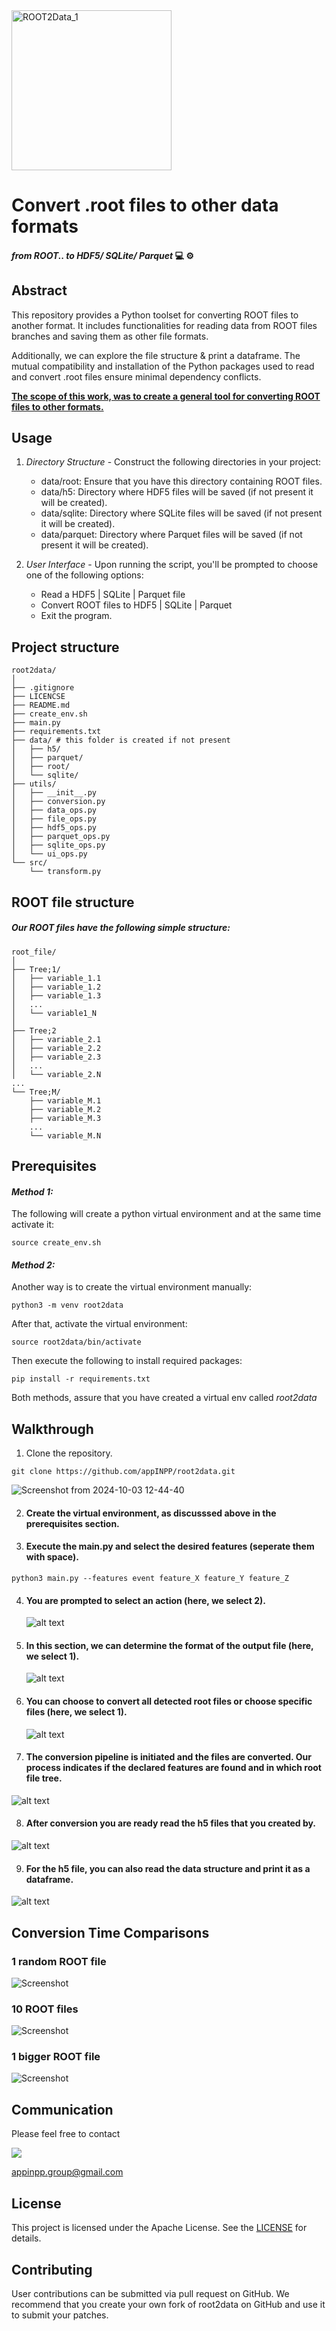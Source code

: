 <img width="256" alt="ROOT2Data_1" src="https://github.com/user-attachments/assets/5a104cd6-f1b6-4096-adde-716d1459ffcf"> 

# Convert .root files to other data formats 
#### *from ROOT..  to HDF5/ SQLite/ Parquet*  💻 ⚙️

## Abstract

This repository provides a Python toolset for converting ROOT files to another format. It includes functionalities for reading data from ROOT files branches and saving them as other file formats.

Additionally, we can explore the file structure & print a dataframe. Τhe mutual compatibility and installation of the Python packages used to read and convert .root files ensure minimal dependency conflicts.

**<ins>The scope of this work, was to create a general tool for converting ROOT files to other formats.</ins>**

## Usage

1) _Directory Structure_ - Construct the following directories in your project:
    - data/root: Ensure that you have this directory containing ROOT files.
    - data/h5: Directory where HDF5 files will be saved (if not present it will be created).
    - data/sqlite: Directory where SQLite files will be saved (if not present it will be created).
    - data/parquet: Directory where Parquet files will be saved (if not present it will be created).

    
2) _User Interface_ -  Upon running the script, you'll be prompted to choose one of the following options:
    - Read a HDF5 | SQLite | Parquet file
    - Convert ROOT files to HDF5 | SQLite | Parquet
    - Exit the program.

## Project structure

```
root2data/
│
├── .gitignore
├── LICENCSE
├── README.md
├── create_env.sh
├── main.py
├── requirements.txt
├── data/ # this folder is created if not present
│   ├── h5/
│   ├── parquet/
│   ├── root/
│   └── sqlite/
├── utils/
│   ├── __init__.py 
│   ├── conversion.py
│   ├── data_ops.py
│   ├── file_ops.py
│   ├── hdf5_ops.py
│   ├── parquet_ops.py
│   ├── sqlite_ops.py
│   └── ui_ops.py
└── src/
    └── transform.py

```
## ROOT file structure
##### Our ROOT files have the following simple structure:

```
root_file/
│
├── Tree;1/
│   ├── variable_1.1
│   ├── variable_1.2
│   ├── variable_1.3
│   ...
│   └── variable1_N
│
├── Tree;2
│   ├── variable_2.1
│   ├── variable_2.2
│   ├── variable_2.3
│   ...
│   └── variable_2.N
...
└── Tree;M/
    ├── variable_M.1
    ├── variable_M.2
    ├── variable_M.3
    ...
    └── variable_M.N
```

## Prerequisites

#### _Method 1:_
   
  The following will create a python virtual environment and at the same time activate it:

```
source create_env.sh
```

#### _Method 2:_
  
  Another way is to create the virtual environment manually:
```
python3 -m venv root2data
```
  After that, activate the virtual environment:
```
source root2data/bin/activate
```
  Then execute the following to install required packages:
```
pip install -r requirements.txt
```
Both methods, assure that you have created a virtual env called *root2data*

## Walkthrough

1. Clone the repository.
```
git clone https://github.com/appINPP/root2data.git
```
![Screenshot from 2024-10-03 12-44-40](https://github.com/user-attachments/assets/985c0d09-75a7-4035-9125-296ebd91a448)

2. #### Create the virtual environment, as discusssed above in the prerequisites section.

3. #### Execute the main.py and select the desired features (**seperate them with space**).
```
python3 main.py --features event feature_X feature_Y feature_Z
```

4. #### You are prompted to select an action (here, we select 2).
   
   ![alt text](/images/01.png)

5. #### In this section, we can determine the format of the output file (here, we select 1).
   
   ![alt text](/images/02.png)
   
6. #### You can choose to convert all detected root files or choose specific files (here, we select 1).
   
   ![alt text](/images/03.png)

7.  #### The conversion pipeline is initiated and the files are converted. Our process indicates if the declared features are found and in which root file tree.
   
   ![alt text](/images/04.png)

8.  #### After conversion you are ready read the h5 files that you created by.
   
  ![alt text](/images/05.png)
  
9. #### For the h5 file, you can also read the data structure and print it as a dataframe.
   
  ![alt text](/images/06.png)
  


## Conversion Time Comparisons

### 1 random ROOT file
![Screenshot](./images/onefile.png)

### 10 ROOT files
![Screenshot](./images/10file.png)

### 1 bigger ROOT file
![Screenshot](./images/bigfile.png)


## Communication
Please feel free to contact

<a href="mailto:appinpp.group@gmail.com?"><img src="https://img.shields.io/badge/gmail-%23DD0031.svg?&style=for-the-badge&logo=gmail&logoColor=white"/></a>

appinpp.group@gmail.com
## License

This project is licensed under the Apache License. See the [LICENSE](https://github.com/appINPP/root2data/blob/main/LICENSE) for details.

## Contributing
User contributions can be submitted via pull request on GitHub. We recommend that you create your own fork of root2data on GitHub and use it to submit your patches.

